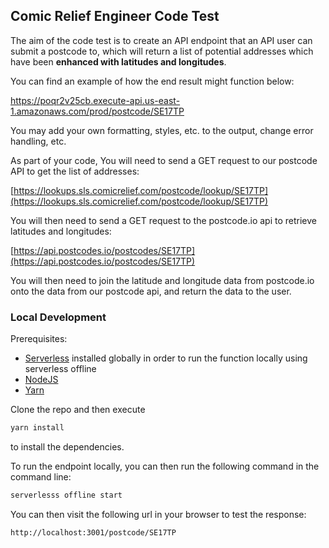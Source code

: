 ## Comic Relief Engineer Code Test

The aim of the code test is to create an API endpoint that an API user can submit a postcode to, which
will return a list of potential addresses which have been **enhanced with latitudes and longitudes**.

You can find an example of how the end result might function below:

https://poqr2v25cb.execute-api.us-east-1.amazonaws.com/prod/postcode/SE17TP

You may add your own formatting, styles, etc. to the output, change error handling, etc.

As part of your code, You will need to send a GET request to our postcode API to get the list of addresses:

[https://lookups.sls.comicrelief.com/postcode/lookup/SE17TP](https://lookups.sls.comicrelief.com/postcode/lookup/SE17TP)

You will then need to send a GET request to the postcode.io api to retrieve latitudes and longitudes:

[https://api.postcodes.io/postcodes/SE17TP](https://api.postcodes.io/postcodes/SE17TP)

You will then need to join the latitude and longitude data from postcode.io onto the data from our
postcode api, and return the data to the user.

### Local Development

Prerequisites:
- [Serverless](https://www.serverless.com/) installed globally in order to run the function locally using serverless offline
- [NodeJS](https://nodejs.org/en/)
- [Yarn](https://yarnpkg.com/)

Clone the repo and then execute

```bash
yarn install
```

to install the dependencies.

To run the endpoint locally, you can then run the following command in the command line:

```bash
serverlesss offline start
```

You can then visit the following url in your browser to test the response:

```bash
http://localhost:3001/postcode/SE17TP
```
